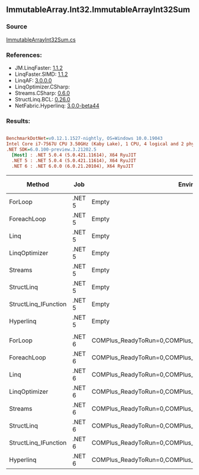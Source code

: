 ﻿## ImmutableArray.Int32.ImmutableArrayInt32Sum

### Source
[ImmutableArrayInt32Sum.cs](../LinqBenchmarks/ImmutableArray/Int32/ImmutableArrayInt32Sum.cs)

### References:
- JM.LinqFaster: [1.1.2](https://www.nuget.org/packages/JM.LinqFaster/1.1.2)
- LinqFaster.SIMD: [1.1.2](https://www.nuget.org/packages/LinqFaster.SIMD/1.0.3)
- LinqAF: [3.0.0.0](https://www.nuget.org/packages/LinqAF/3.0.0.0)
- LinqOptimizer.CSharp: [](https://www.nuget.org/packages/LinqOptimizer.CSharp/)
- Streams.CSharp: [0.6.0](https://www.nuget.org/packages/Streams.CSharp/0.6.0)
- StructLinq.BCL: [0.26.0](https://www.nuget.org/packages/StructLinq/0.26.0)
- NetFabric.Hyperlinq: [3.0.0-beta44](https://www.nuget.org/packages/NetFabric.Hyperlinq/3.0.0-beta44)

### Results:
``` ini

BenchmarkDotNet=v0.12.1.1527-nightly, OS=Windows 10.0.19043
Intel Core i7-7567U CPU 3.50GHz (Kaby Lake), 1 CPU, 4 logical and 2 physical cores
.NET SDK=6.0.100-preview.3.21202.5
  [Host] : .NET 5.0.4 (5.0.421.11614), X64 RyuJIT
  .NET 5 : .NET 5.0.4 (5.0.421.11614), X64 RyuJIT
  .NET 6 : .NET 6.0.0 (6.0.21.20104), X64 RyuJIT


```
|               Method |    Job |                                                   EnvironmentVariables |  Runtime | Count |         Mean |      Error |       StdDev |       Median |  Ratio | RatioSD |  Gen 0 | Gen 1 | Gen 2 | Allocated |
|--------------------- |------- |----------------------------------------------------------------------- |--------- |------ |-------------:|-----------:|-------------:|-------------:|-------:|--------:|-------:|------:|------:|----------:|
|              ForLoop | .NET 5 |                                                                  Empty | .NET 5.0 |   100 |     44.10 ns |   0.152 ns |     0.135 ns |     44.12 ns |   1.00 |    0.00 |      - |     - |     - |         - |
|          ForeachLoop | .NET 5 |                                                                  Empty | .NET 5.0 |   100 |     58.18 ns |   0.177 ns |     0.157 ns |     58.15 ns |   1.32 |    0.01 |      - |     - |     - |         - |
|                 Linq | .NET 5 |                                                                  Empty | .NET 5.0 |   100 |    472.00 ns |   1.560 ns |     1.218 ns |    471.62 ns |  10.70 |    0.05 | 0.0267 |     - |     - |      56 B |
|        LinqOptimizer | .NET 5 |                                                                  Empty | .NET 5.0 |   100 | 29,956.50 ns | 803.692 ns | 2,369.704 ns | 28,210.65 ns | 661.80 |   42.60 | 8.4229 |     - |     - |  17,750 B |
|              Streams | .NET 5 |                                                                  Empty | .NET 5.0 |   100 |    733.44 ns |   1.946 ns |     1.625 ns |    733.75 ns |  16.63 |    0.07 | 0.1259 |     - |     - |     264 B |
|           StructLinq | .NET 5 |                                                                  Empty | .NET 5.0 |   100 |    200.76 ns |   0.563 ns |     0.527 ns |    200.61 ns |   4.55 |    0.02 | 0.0153 |     - |     - |      32 B |
| StructLinq_IFunction | .NET 5 |                                                                  Empty | .NET 5.0 |   100 |    186.91 ns |   0.455 ns |     0.403 ns |    186.81 ns |   4.24 |    0.01 |      - |     - |     - |         - |
|            Hyperlinq | .NET 5 |                                                                  Empty | .NET 5.0 |   100 |     23.77 ns |   0.069 ns |     0.057 ns |     23.77 ns |   0.54 |    0.00 |      - |     - |     - |         - |
|                      |        |                                                                        |          |       |              |            |              |              |        |         |        |       |       |           |
|              ForLoop | .NET 6 | COMPlus_ReadyToRun=0,COMPlus_TC_QuickJitForLoops=1,COMPlus_TieredPGO=1 | .NET 6.0 |   100 |     44.37 ns |   0.129 ns |     0.114 ns |     44.37 ns |   1.00 |    0.00 |      - |     - |     - |         - |
|          ForeachLoop | .NET 6 | COMPlus_ReadyToRun=0,COMPlus_TC_QuickJitForLoops=1,COMPlus_TieredPGO=1 | .NET 6.0 |   100 |     48.37 ns |   0.169 ns |     0.150 ns |     48.40 ns |   1.09 |    0.00 |      - |     - |     - |         - |
|                 Linq | .NET 6 | COMPlus_ReadyToRun=0,COMPlus_TC_QuickJitForLoops=1,COMPlus_TieredPGO=1 | .NET 6.0 |   100 |    369.99 ns |   5.212 ns |     4.875 ns |    368.38 ns |   8.35 |    0.12 | 0.0267 |     - |     - |      56 B |
|        LinqOptimizer | .NET 6 | COMPlus_ReadyToRun=0,COMPlus_TC_QuickJitForLoops=1,COMPlus_TieredPGO=1 | .NET 6.0 |   100 | 26,046.40 ns | 134.075 ns |   111.958 ns | 26,050.68 ns | 586.94 |    2.17 | 8.3618 |     - |     - |  17,510 B |
|              Streams | .NET 6 | COMPlus_ReadyToRun=0,COMPlus_TC_QuickJitForLoops=1,COMPlus_TieredPGO=1 | .NET 6.0 |   100 |    577.93 ns |   1.979 ns |     1.755 ns |    578.57 ns |  13.02 |    0.05 | 0.1259 |     - |     - |     264 B |
|           StructLinq | .NET 6 | COMPlus_ReadyToRun=0,COMPlus_TC_QuickJitForLoops=1,COMPlus_TieredPGO=1 | .NET 6.0 |   100 |    144.47 ns |   0.513 ns |     0.455 ns |    144.43 ns |   3.26 |    0.01 | 0.0153 |     - |     - |      32 B |
| StructLinq_IFunction | .NET 6 | COMPlus_ReadyToRun=0,COMPlus_TC_QuickJitForLoops=1,COMPlus_TieredPGO=1 | .NET 6.0 |   100 |     61.74 ns |   0.596 ns |     0.498 ns |     61.85 ns |   1.39 |    0.01 |      - |     - |     - |         - |
|            Hyperlinq | .NET 6 | COMPlus_ReadyToRun=0,COMPlus_TC_QuickJitForLoops=1,COMPlus_TieredPGO=1 | .NET 6.0 |   100 |     20.71 ns |   0.112 ns |     0.104 ns |     20.69 ns |   0.47 |    0.00 |      - |     - |     - |         - |
